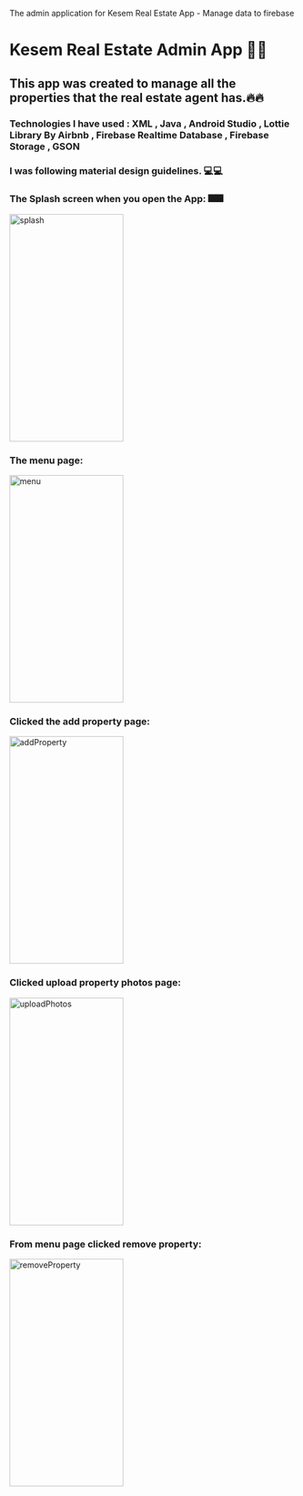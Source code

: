 The admin application for Kesem Real Estate App - Manage data to firebase
# Kesem Real Estate Admin App 🏡🏡
## This app was created to manage all the properties that the real estate agent has.🔥🔥
### Technologies I have used : XML , Java , Android Studio , Lottie Library By Airbnb , Firebase Realtime Database , Firebase Storage , GSON
### I was following material design guidelines. 💻💻

### The Splash screen when you open the App: 🎆🎆
<img src="(https://user-images.githubusercontent.com/62396197/148757814-47e30e33-48a4-4185-a4d8-fb86c8f021a2.png" alt="splash" width="200" height="400"/>

### The menu page: 
<img src="(https://user-images.githubusercontent.com/62396197/148757823-5e51776e-a6dd-49fd-8aeb-a97507251e7e.png" alt="menu" width="200" height="400"/>

### Clicked the add property page: 
<img src="(https://user-images.githubusercontent.com/62396197/148757820-95519b3a-0b13-4661-ba67-6b208792b197.png)" alt="addProperty" width="200" height="400"/>

### Clicked upload property photos page: 
<img src="(https://user-images.githubusercontent.com/62396197/148757819-ba1f3b18-08d2-43fa-97ef-b99f5695c690.png)" alt="uploadPhotos" width="200" height="400"/>

### From menu page clicked remove property: 
<img src="(https://user-images.githubusercontent.com/62396197/148757811-ea0e2458-2889-4387-95b0-08d80ff1261b.png)" alt="removeProperty" width="200" height="400"/>



